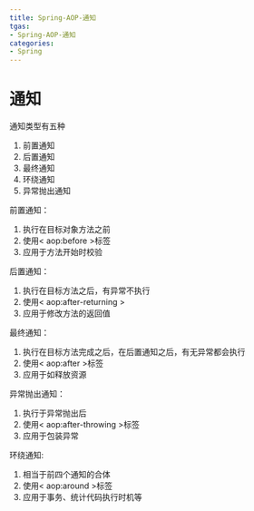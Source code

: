```yaml
---
title: Spring-AOP-通知
tgas: 
- Spring-AOP-通知
categories: 
- Spring 
---
```


# 通知

通知类型有五种
1. 前置通知
2. 后置通知
3. 最终通知
4. 环绕通知
5. 异常抛出通知

前置通知：
1. 执行在目标对象方法之前
2. 使用< aop:before >标签
3. 应用于方法开始时校验

后置通知：
1. 执行在目标方法之后，有异常不执行
2. 使用< aop:after-returning >
3. 应用于修改方法的返回值

最终通知：
1. 执行在目标方法完成之后，在后置通知之后，有无异常都会执行
2. 使用< aop:after >标签
3. 应用于如释放资源

异常抛出通知：
1. 执行于异常抛出后
2. 使用< aop:after-throwing >标签
3. 应用于包装异常

环绕通知:
1. 相当于前四个通知的合体
2. 使用< aop:around >标签
3. 应用于事务、统计代码执行时机等